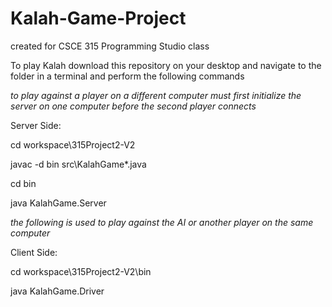 # Kalah-Game-Project
created for CSCE 315 Programming Studio class

To play Kalah download this repository on your desktop and navigate to the folder in a terminal and perform the following commands

*to play against a player on a different computer must first initialize the server on one computer before the second player connects*

Server Side:

cd workspace\315Project2-V2

javac -d bin src\KalahGame\*.java

cd bin

java KalahGame.Server


*the following is used to play against the AI or another player on the same computer*

Client Side:

cd workspace\315Project2-V2\bin

java KalahGame.Driver
